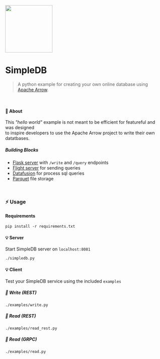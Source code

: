 <img src="https://github.com/lmangani/simpledb/assets/1423657/9e2d6647-d92b-4549-8f7a-7a842983d74a" width=150 />

# SimpleDB

> A python example for creating your own online database using [Apache Arrow](https://arrow.apache.org/).

<br>

#### :rainbow: About

This _"hello world"_ example is not meant to be efficient for featureful and was designed <br>
to inspire developers to use the Apache Arrow project to write their own datatbases.


##### Building Blocks

-  [Flask server](https://flask.palletsprojects.com/) with `/write` and `/query` endpoints
- [Flight server](https://arrow.apache.org/blog/2022/02/16/introducing-arrow-flight-sql/) for sending queries
- [Datafusion](https://arrow.apache.org/datafusion/user-guide/introduction.html) for process sql queries
- [Parquet](https://arrow.apache.org/docs/python/parquet.html) file storage

<br>

### :zap: Usage
#### Requirements
```
pip install -r requirements.txt
```

#### :bulb: Server
Start SimpleDB server on `localhost:8081`
```
./simpledb.py
```

#### :bulb: Client
Test your SimpleDB service using the included `examples`

##### :round_pushpin: Write _(REST)_
```
./examples/write.py
```
##### :round_pushpin: Read _(REST)_
```
./examples/read_rest.py
```
##### :round_pushpin: Read _(GRPC)_
```
./examples/read.py
```

